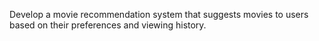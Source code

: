 Develop a movie recommendation system that suggests movies to users based on their preferences and viewing history.
